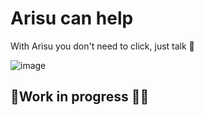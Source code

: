 # Arisu can help
With Arisu you don't need to click, just talk 👀

![image](https://user-images.githubusercontent.com/48254551/164122836-5665dca0-b663-490f-bb1b-bf85e9d9b926.png)

## 👷Work in progress 🧑‍💻
